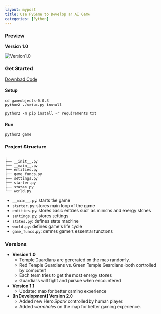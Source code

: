 ```yaml
---
layout: mypost
title: Use PyGame to Develop an AI Game 
categories: [Python]
---
```


### Preview

**Version 1.0**

![Version1.0](show.gif)


### Get Started


[Download Code](https://github.com/ryanxjhan/temple-guardians)

#### Setup

``` shell
cd gameobjects-0.0.3
python2 ./setup.py install

python2 -m pip install -r requirements.txt
```

#### Run 

``` shell
python2 game
```

### Project Structure

```
.
├── __init__.py
├── __main__.py
├── entities.py
├── game_funcs.py
├── settings.py
├── starter.py
├── states.py
└── world.py

```
* `__main__.py`: starts the game
* `starter.py`: stores main loop of the game
* `entities.py`: stores basic entities such as minions and energy stones
* `settings.py`: stores settings
* `states.py`: defines state machine
* `world.py`: defines game's life cycle
* `game_funcs.py`: defines game's essential functions



### Versions

* **Version 1.0**
	* Temple Guardians are generated on the map randomly.
	* Red Temple Guardians vs. Green Temple Guardians (both controlled by computer)
	* Each team tries to get the most energy stones
	* Guardians will fight and pursue when encountered
* **Version 1.1**
	* Updated map for better gaming experience.
* **[In Development] Version 2.0**
	*  Added new Hero *Spark* controlled by human player.
	*  Added *wormholes* on the map for better gaming experience.